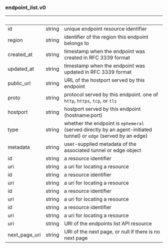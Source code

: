 
### endpoint_list.v0

| &nbsp; | &nbsp; | &nbsp; |
|---|---|---|
| id | string | unique endpoint resource identifier |
| region | string | identifier of the region this endpoint belongs to |
| created_at | string | timestamp when the endpoint was created in RFC 3339 format |
| updated_at | string | timestamp when the endpoint was updated in RFC 3339 format |
| public_url | string | URL of the hostport served by this endpoint |
| proto | string | protocol served by this endpoint. one of `http`, `https`, `tcp`, or `tls` |
| hostport | string | hostport served by this endpoint (hostname:port) |
| type | string | whether the endpoint is `ephemeral` (served directly by an agent-initiated tunnel) or `edge` (served by an edge) |
| metadata | string | user-supplied metadata of the associated tunnel or edge object |
| id | string | a resource identifier |
| uri | string | a uri for locating a resource |
| id | string | a resource identifier |
| uri | string | a uri for locating a resource |
| id | string | a resource identifier |
| uri | string | a uri for locating a resource |
| id | string | a resource identifier |
| uri | string | a uri for locating a resource |
| uri | string | URI of the endpoints list API resource |
| next_page_uri | string | URI of the next page, or null if there is no next page |
